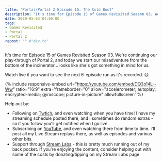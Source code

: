 ```yaml
---
title: "Portal/Portal 2 Episode 15: The Cold Boot"
description: "It's time for Episode 15 of Games Revisited Season 03. We're continuing our play-through of Portal 2, and today we start our misadventure from the bottom of the incinerator... looks like she's got something in mind for us."
date: 2020-05-03 04:00:00
tags:
- Games Revisited
- Portal
- Portal 2
repost: "" #"dev.to"
---
```


It's time for Episode 15 of Games Revisited Season 03. We're continuing our play-through of Portal 2, and today we start our misadventure from the bottom of the incinerator... looks like she's got something in mind for us.

Watch live if you want to see the next 6-episode run as it's recorded. :smiley:
<!--more-->

{% include responsive-embed url="https://youtube.com/embed/DQ3o14L--Ww" ratio="16:9" extra='frameborder="0" allow="accelerometer; autoplay; encrypted-media; gyroscope; picture-in-picture" allowfullscreen' %}

Help out by:
 * Following on [Twtich](https://twitch.tv/AnonJr_Live), and even watching when you have time! I have my streaming schedule posted there, and I sometimes do random extras - so if you follow you'll get notified when I go live.
 * Subscribing on [YouTube](http://www.youtube.com/channel/UCXafqhKHbkSUIrq0LAuu0tw), and even watching there from time to time. I'll post all my Live Stream replays there, as well as episodes and various other bits.
 * Support through [Stream Labs](https://streamlabs.com/anonjr_live) - this is pretty much running out of my back pocket. If you're enjoying the content, consider helping out with some of the costs by donating/tipping on my Stream Labs page.